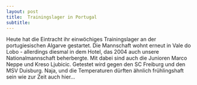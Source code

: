```yaml
---
layout: post
title:  Trainingslager in Portugal
subtitle:  
---
```


Heute hat die Eintracht ihr einwöchiges Trainingslager an der portugiesischen Algarve gestartet. Die Mannschaft wohnt erneut in Vale do Lobo - allerdings diesmal in dem Hotel, das 2004 auch unsere Nationalmannschaft beherbergte. Mit dabei sind auch die Junioren Marco Neppe und Kreso Ljubicic. Getestet wird gegen den SC Freiburg und den MSV Duisburg. Naja, und die Temperaturen dürften ähnlich frühlingshaft sein wie zur Zeit auch hier...


